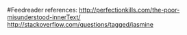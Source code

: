 #Feedreader references:
http://perfectionkills.com/the-poor-misunderstood-innerText/
http://stackoverflow.com/questions/tagged/jasmine